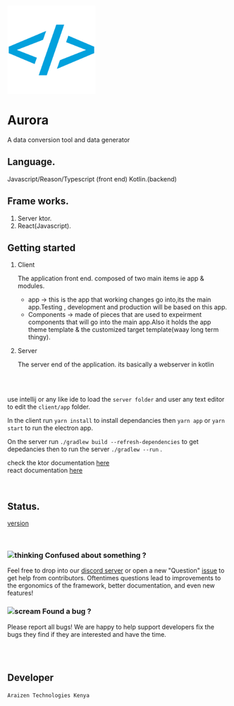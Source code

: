 <!-- ![Aurora logo](./logo.png =200) -->
<img src="./icon2.png" alt="drawing" width="200"/>

# Aurora 

A  data conversion tool and data generator

## Language.

Javascript/Reason/Typescript (front end)
Kotlin.(backend)

## Frame works.

1. Server ktor.
2. React(Javascript).

## Getting started

1.  Client

       The application front end.
       composed of two main items ie app & modules.
       *    app -> this is the app that working changes go into,its the main app.Testing , development and production will be based on this app.
       *    Components -> made of pieces that are used to expeirment components that will go into the main app.Also it holds the app theme template & the customized target template(waay long term thingy).

2.  Server

       The server end of the application.
       its basically a webserver in kotlin
<br>
<br>

use intellij or any like ide to load the `server folder` and user any text editor to edit the `client/app` folder.
 
In the client run `yarn install` to install dependancies
then `yarn app` or `yarn start` to run the electron app.

On the server run `./gradlew build --refresh-dependencies` to get depedancies then to run the server `./gradlew --run` .

check the ktor documentation [here](https://ktor.io/) <br>
react documentation [here](https://reactjs.org/docs/getting-started.html) 

 <br>


## Status.

[version](https://img.shields.io/badge/version-0.1.0-green)

<br>

 
### <img class="emoji" alt="thinking" height="20" width="20" src="https://github.githubassets.com/images/icons/emoji/unicode/1f914.png">  Confused about something ?
Feel free to drop into our [discord server](https://discord.gg/r2MkCS) or open a new "Question" [issue](https://github.com/Arthur-Kamau/Aurora/issues) to get help from contributors. Oftentimes questions lead to improvements to the ergonomics of the framework, better documentation, and even new features!
 

### <img class="emoji" alt="scream" height="20" width="20" src="https://github.githubassets.com/images/icons/emoji/unicode/1f631.png"> Found a bug ? 

Please report all bugs! We are happy to help support developers fix the bugs they find if they are interested and have the time.


<br>
<br>

##	Developer
`Araizen Technologies Kenya` 


